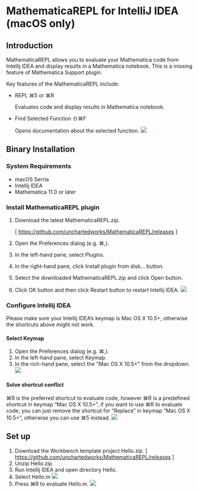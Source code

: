 # MathematicaREPL for IntelliJ IDEA (macOS only)
## Introduction
MathematicaREPL allows you to evaluate your Mathematica code from Intellij IDEA and display results in a Mathematica notebook. This is a missing feature of Mathematica Support plugin. 

Key features of the MathematicaREPL include:
- REPL                                      ⌘5  or ⌘R

	Evaluates code and display results in Mathematica notebook.
- Find Selected Function     ⇧⌘F

	Opens documentation about the selected function.
![](https://user-images.githubusercontent.com/4646838/27966861-15a56e76-6341-11e7-85c2-9a6907277f33.gif)

## Binary Installation
### System Requirements
- macOS Serria
- Intellij IDEA
- Mathematica 11.0 or later

### Install MathematicaREPL plugin
1. Download the latest MathematicaREPL.zip. 

	[ https://github.com/unchartedworks/MathematicaREPL/releases ]
2. Open the Preferences dialog (e.g. ⌘,).
3. In the left-hand pane, select Plugins.
4. In the right-hand pane, click Install plugin from disk… button.
5. Select the downloaded MathematicaREPL.zip and click Open button.
6. Click OK button and then click Restart button to restart Intellij IDEA.
![](https://user-images.githubusercontent.com/4646838/27966944-6aac1550-6341-11e7-9d85-ed84a9c8ef9d.png)

### Configure Intellij IDEA
Please make sure your Intellij IDEA’s keymap is Mac OS X 10.5+, otherwise the shortcuts above might not work. 

#### Select Keymap
1. Open the Preferences dialog (e.g. ⌘,).
2. In the left-hand pane, select Keymap.
3. In the rich-hand pane, select the "Mac OS X 10.5+" from the dropdown.
![](https://user-images.githubusercontent.com/4646838/27966945-6aaf20d8-6341-11e7-8105-e07dc2911a4c.png)

#### Solve shortcut conflict
⌘R is the preferred shortcut to evaluate code, however ⌘R is a predefined shortcut in keymap “Mac OS X 10.5+”, if you want to use ⌘R to evaluate code, you can just remove the shortcut for “Replace” in keymap “Mac OS X 10.5+”, otherwise you can use ⌘5 instead.
![](https://user-images.githubusercontent.com/4646838/27966946-6aaf70d8-6341-11e7-80a9-ef1dadbb25db.png)
## Set up
1. Download the Workbench template project Hello.zip. 
	[ https://github.com/unchartedworks/MathematicaREPL/releases ]
3. Unzip Hello.zip
4. Run Intellij IDEA and open directory Hello.
5. Select Hello.m
	![](https://user-images.githubusercontent.com/4646838/27967353-01ccd40a-6343-11e7-9f63-9213dd1f6e95.png)
7. Press ⌘R  to evaluate Hello.m.
	![](https://user-images.githubusercontent.com/4646838/27967462-73bc4078-6343-11e7-8858-d7c3798974a4.png)
